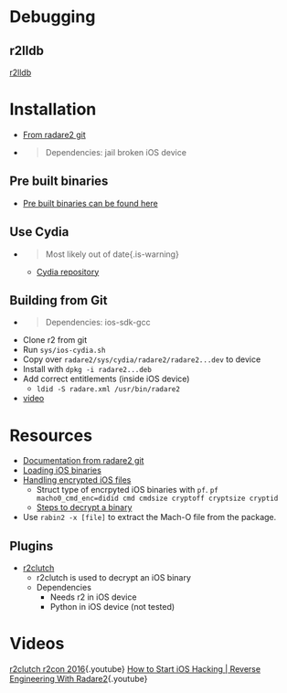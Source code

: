 <!-- TITLE: iOS reversing -->

# Debugging
## r2lldb
[r2lldb](https://github.com/nowsecure/r2lldb)

# Installation
- [From radare2 git](https://github.com/radare/radare2/blob/master/doc/iphone.md)
- > Dependencies: jail broken iOS device

## Pre built binaries
- [Pre built binaries can be found here](http://radare.mikelloc.com/get/)
## Use Cydia
- > Most likely out of date{.is-warning}
	- [Cydia repository](http://cydia.radare.org/)


## Building from Git
- > Dependencies: ios-sdk-gcc
- Clone r2 from git
- Run `sys/ios-cydia.sh`
- Copy over `radare2/sys/cydia/radare2/radare2...dev` to device
- Install with `dpkg -i radare2...deb`
- Add correct entitlements (inside iOS device)
	- `ldid -S radare.xml /usr/bin/radare2`
- [video](https://youtu.be/OlzUdbvDLuA?t=685)
# Resources
- [Documentation from radare2 git](https://github.com/radare/radare2/blob/master/doc/ios.md)
- [Loading iOS binaries](http://radare.today/posts/loading-ios-binaries/)
- [Handling encrypted iOS files](https://youtu.be/OlzUdbvDLuA?t=544)
	- Struct type of encrpyted iOS binaries with `pf`. `pf macho0_cmd_enc=didid cmd cmdsize cryptoff cryptsize cryptid`
	- [Steps to decrypt a binary](https://youtu.be/OlzUdbvDLuA?t=822)
- Use `rabin2 -x [file]` to extract the Mach-O file from the package.

## Plugins
- [r2clutch](https://github.com/as0ler/r2clutch)
	- r2clutch is used to decrypt an iOS binary
	- Dependencies
		- Needs r2 in iOS device
		- Python in iOS device (not tested)
# Videos
[r2clutch r2con 2016](https://www.youtube.com/watch?v=OlzUdbvDLuA){.youtube}
[How to Start iOS Hacking | Reverse Engineering With Radare2](https://www.youtube.com/watch?v=hy81mnLMvnE){.youtube}